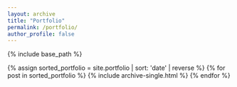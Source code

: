 ```yaml
---
layout: archive
title: "Portfolio"
permalink: /portfolio/
author_profile: false
---
```


{% include base_path %}

{% assign sorted_portfolio = site.portfolio | sort: 'date' | reverse %}
{% for post in sorted_portfolio %}
  {% include archive-single.html %}
{% endfor %}
